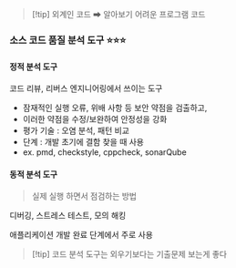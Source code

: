 

>[!tip] 외계인 코드 ➡ 알아보기 어려운 프로그램 코드


### 소스 코드 품질 분석 도구 ⭐⭐⭐

#### 정적 분석 도구 

코드 리뷰, 리버스 엔지니어링에서 쓰이는 도구
- 잠재적인 실행 오류, 위배 사항 등 보안 약점을 검출하고,
- 이러한 약점을 수정/보완하여 안정성을 강화
- 평가 기술 : 오염 분석, 패턴 비교 
- 단계 : 개발 초기에 결함 찾을 때 사용
- ex. pmd, checkstyle, cppcheck, sonarQube


#### 동적 분석 도구 

> 실제 실행 하면서 점검하는 방법 

디버깅, 스트레스 테스트, 모의 해킹

애플리케이션 개발 완료 단계에서 주로 사용


>[!tip] 코드 분석 도구는 외우기보다는 기출문제 보는게 좋다





